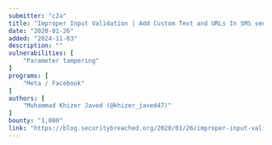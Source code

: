 ```yaml
---
submitter: "c2a"
title: "Improper Input Validation | Add Custom Text and URLs In SMS send by Snapchat | Bug Bounty POC"
date: "2020-01-26"
added: "2024-11-03"
description: ""
vulnerabilities: [
    "Parameter tampering"
]
programs: [
    "Meta / Facebook"
]
authors: [
    "Muhammad Khizer Javed (@khizer_javed47)"
]
bounty: "1,000"
link: "https://blog.securitybreached.org/2020/01/26/improper-input-validation-add-custom-text-and-urls-in-sms-send-by-snapchat-bug-bounty-poc/"
---
```





